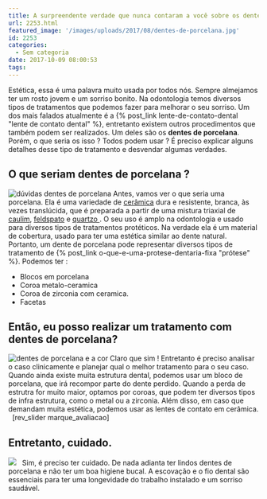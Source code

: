 ```yaml
---
title: A surpreendente verdade que nunca contaram a você sobre os dentes de porcelana
url: 2253.html
featured_image: '/images/uploads/2017/08/dentes-de-porcelana.jpg'
id: 2253
categories:
  - Sem categoria
date: 2017-10-09 08:00:53
tags:
---
```


Estética, essa é uma palavra muito usada por todos nós. Sempre almejamos ter um rosto jovem e um sorriso bonito. Na odontologia temos diversos tipos de tratamentos que podemos fazer para melhorar o seu sorriso. Um dos mais falados atualmente é a {% post_link lente-de-contato-dental "lente de contato dental" %}, entretanto existem outros procedimentos que também podem ser realizados. Um deles são os **dentes de porcelana**. Porém, o que seria os isso ? Todos podem usar ? É preciso explicar alguns detalhes desse tipo de tratamento e desvendar algumas verdades.

**O que seriam dentes de porcelana ?**
--------------------------------------

![dúvidas dentes de porcelana](/images/uploads/2017/08/dentes-de-porcelana-sorriso.jpg) Antes, vamos ver o que seria uma porcelana. Ela é uma variedade de [cerâmica](https://pt.wikipedia.org/wiki/Cer%C3%A2mica) dura e resistente, branca, às vezes translúcida, que é preparada a partir de uma mistura triaxial de [caulim](https://pt.wikipedia.org/wiki/Caulim), [feldspato](https://pt.wikipedia.org/wiki/Feldspato) e [quartzo ](https://pt.wikipedia.org/wiki/Quartzo). O seu uso é amplo na odontologia e usado para diversos tipos de tratamentos protéticos. Na verdade ela é um material de cobertura, usado para ter uma estética similar ao dente natural. Portanto, um dente de porcelana pode representar diversos tipos de tratamento de {% post_link o-que-e-uma-protese-dentaria-fixa "prótese" %}. Podemos ter :

*   Blocos em porcelana
*   Coroa metalo-ceramica
*   Coroa de zirconia com ceramica.
*   Facetas

**Então, eu posso realizar um tratamento com dentes de porcelana?**
-------------------------------------------------------------------

![dentes de porcelana e a cor](/images/uploads/2017/08/dentes-de-porcelana-cor.jpg) Claro que sim ! Entretanto é preciso analisar o caso clinicamente e planejar qual o melhor tratamento para o seu caso. Quando ainda existe muita estrutura dental, podemos usar um bloco de porcelana, que irá recompor parte do dente perdido. Quando a perda de estrutra for muito maior, optamos por coroas, que podem ter diversos tipos de infra estrutura, como o metal ou a zirconia. Além disso, em caso que demandam muita estética, podemos usar as lentes de contato em cerâmica.   \[rev\_slider marque\_avaliacao\]  

**Entretanto, cuidado.**
------------------------

![](/images/uploads/2017/08/dentes-de-porcelana-estetica.jpg)   Sim, é preciso ter cuidado. De nada adianta ter lindos dentes de porcelana e não ter um boa higiene bucal. A escovação e o fio dental são essenciais para ter uma longevidade do trabalho instalado e um sorriso saudável.